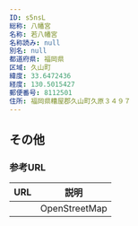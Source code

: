 ```yaml
---
ID: s5nsL
総称: 八幡宮
名称: 若八幡宮
名称読み: null
別名: null
都道府県: 福岡県
区域: 久山町
緯度: 33.6472436
経度: 130.5015427
郵便番号: 8112501
住所: 福岡県糟屋郡久山町久原３４９７
---
```


## その他

### 参考URL

| URL | 説明          |
| --- | ------------- |
|     | OpenStreetMap |
